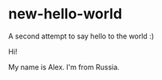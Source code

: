 # new-hello-world
A second attempt to say hello to the world :)

Hi!

My name is Alex. I'm from Russia.

